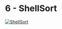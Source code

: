# 6 - ShellSort

[![ShellSort](https://img.youtube.com/vi/Jw2LEgyL6vw/0.jpg)](https://www.youtube.com/watch?v=Jw2LEgyL6vw)
